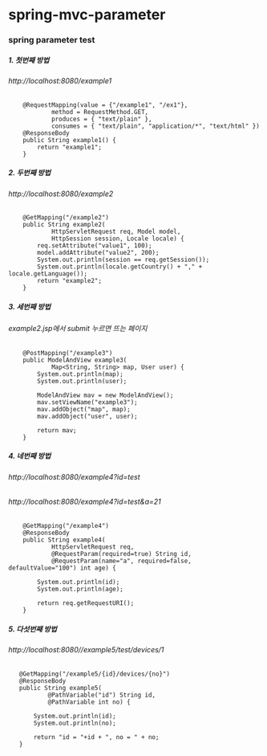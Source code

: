 # spring-mvc-parameter


### spring parameter test

##### 1. 첫번째 방법
###### http://localhost:8080/example1
```
	@RequestMapping(value = {"/example1", "/ex1"}, 
			method = RequestMethod.GET, 
			produces = { "text/plain" },
			consumes = { "text/plain", "application/*", "text/html" }) 
	@ResponseBody  
	public String example1() {
		return "example1";
	}
```

##### 2. 두번째 방법
###### http://localhost:8080/example2
```
	@GetMapping("/example2")
	public String example2(
			HttpServletRequest req, Model model,
			HttpSession session, Locale locale) {
		req.setAttribute("value1", 100);
		model.addAttribute("value2", 200);
		System.out.println(session == req.getSession());
		System.out.println(locale.getCountry() + "," + locale.getLanguage());
		return "example2";
	}
```

##### 3. 세번째 방법
###### example2.jsp에서 submit 누르면 뜨는 페이지 
```
	@PostMapping("/example3")
	public ModelAndView example3(
			Map<String, String> map, User user) {
		System.out.println(map);
		System.out.println(user);
		
		ModelAndView mav = new ModelAndView();
		mav.setViewName("example3");
		mav.addObject("map", map);
		mav.addObject("user", user);
		
		return mav;
	}
```

##### 4. 네번째 방법
###### http://localhost:8080/example4?id=test 
###### http://localhost:8080/example4?id=test&a=21
```
	@GetMapping("/example4") 
	@ResponseBody
	public String example4(
			HttpServletRequest req,
			@RequestParam(required=true) String id,
			@RequestParam(name="a", required=false, defaultValue="100") int age) {
		
		System.out.println(id);
		System.out.println(age);
		
		return req.getRequestURI();
	}
 ```
 
 ##### 5. 다섯번째 방법
 ###### http://localhost:8080//example5/test/devices/1
 ```
 	@GetMapping("/example5/{id}/devices/{no}")
	@ResponseBody
	public String example5(
			@PathVariable("id") String id,
			@PathVariable int no) {
		
		System.out.println(id);
		System.out.println(no);
		
		return "id = "+id + ", no = " + no;
	}
 ```
  
	

